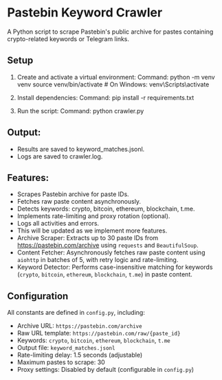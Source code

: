 # Pastebin Keyword Crawler

A Python script to scrape Pastebin's public archive for pastes containing crypto-related keywords or Telegram links.

## Setup
1. Create and activate a virtual environment:
   Command:
   python -m venv venv
   source venv/bin/activate  # On Windows: venv\Scripts\activate

2. Install dependencies:
   Command: pip install -r requirements.txt

3. Run the script:
    Command: python crawler.py

## Output:
- Results are saved to keyword_matches.jsonl.
- Logs are saved to crawler.log.

## Features:
- Scrapes Pastebin archive for paste IDs.
- Fetches raw paste content asynchronously.
- Detects keywords: crypto, bitcoin, ethereum, blockchain, t.me.
- Implements rate-limiting and proxy rotation (optional).
- Logs all activities and errors.
- This will be updated as we implement more features.
- Archive Scraper: Extracts up to 30 paste IDs from https://pastebin.com/archive using `requests` and `BeautifulSoup`.
- Content Fetcher: Asynchronously fetches raw paste content using `aiohttp` in batches of 5, with retry logic and rate-limiting.
- Keyword Detector: Performs case-insensitive matching for keywords (`crypto`, `bitcoin`, `ethereum`, `blockchain`, `t.me`) in paste content.

## Configuration
All constants are defined in `config.py`, including:
- Archive URL: `https://pastebin.com/archive`
- Raw URL template: `https://pastebin.com/raw/{paste_id}`
- Keywords: `crypto`, `bitcoin`, `ethereum`, `blockchain`, `t.me`
- Output file: `keyword_matches.jsonl`
- Rate-limiting delay: 1.5 seconds (adjustable)
- Maximum pastes to scrape: 30
- Proxy settings: Disabled by default (configurable in `config.py`)
